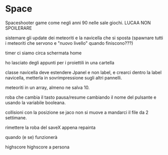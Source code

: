 # Space

Spaceshooter game come negli anni 90 nelle sale giochi.
LUCAA NON SPOILERARE

sistemare gli update dei meteoriti e la navicella che si sposta (spawnare tutti i meteoriti che servono e "nuovo livello" quando finiscono???)


timer     ci siamo circa
schermata home

ho lasciato degli appunti per i proiettili in una cartella

classe navicella deve estendere Jpanel e non label, e crearci dentro la label navicella, metterla in sovrimpressione sugli altri pannelli.

meteoriti in un array, almeno ne salva 10.

roba che cambia il tasto pausa/resume cambiando il nome del pulsante e usando la variabile booleana.

collisioni con la posizione se jaco non si muove a mandarci il file da 2 settimane. 

rimettere la roba del saveX appena repainta







quando (e se) funzionerà 
 
highscore 
highscore a persona

